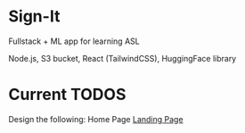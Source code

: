 # Sign-It
Fullstack + ML app for learning ASL


Node.js, S3 bucket, React (TailwindCSS), HuggingFace library

# Current TODOS
Design the following:
Home Page
[Landing Page](land_page.png)
